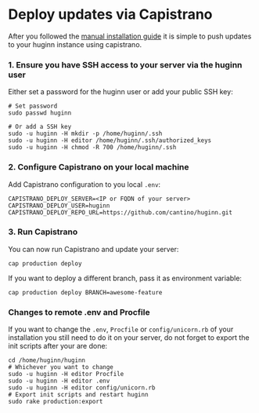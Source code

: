 # Deploy updates via Capistrano

After you followed the [manual installation guide](installation.md) it is simple to push updates to your huginn instance using capistrano.

### 1. Ensure you have SSH access to your server via the huginn user

Either set a password for the huginn user or add your public SSH key:

    # Set password
    sudo passwd huginn

    # Or add a SSH key
    sudo -u huginn -H mkdir -p /home/huginn/.ssh
    sudo -u huginn -H editor /home/huginn/.ssh/authorized_keys
    sudo -u huginn -H chmod -R 700 /home/huginn/.ssh

### 2. Configure Capistrano on your local machine

Add Capistrano configuration to you local `.env`:

    CAPISTRANO_DEPLOY_SERVER=<IP or FQDN of your server>
    CAPISTRANO_DEPLOY_USER=huginn
    CAPISTRANO_DEPLOY_REPO_URL=https://github.com/cantino/huginn.git


### 3. Run Capistrano

You can now run Capistrano and update your server:

    cap production deploy

If you want to deploy a different branch, pass it as environment variable:

    cap production deploy BRANCH=awesome-feature

### Changes to remote .env and Procfile

If you want to change the `.env`, `Procfile` or `config/unicorn.rb` of your installation you still need to do it on your server, do not forget to export the init scripts after your are done:

    cd /home/huginn/huginn
    # Whichever you want to change
    sudo -u huginn -H editor Procfile
    sudo -u huginn -H editor .env
    sudo -u huginn -H editor config/unicorn.rb
    # Export init scripts and restart huginn
    sudo rake production:export

